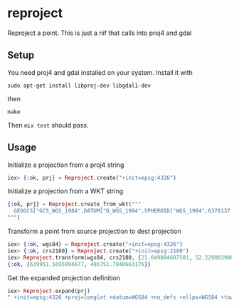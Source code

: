 # reproject
Reproject a point. This is just a nif that calls into proj4 and gdal

## Setup
You need proj4 and gdal installed on your system. Install it with
```
sudo apt-get install libproj-dev libgdal1-dev
```
then
```
make
```

Then `mix test` should pass.

## Usage
Initialize a projection from a proj4 string
```elixir
iex> {:ok, prj} = Reproject.create("+init=epsg:4326")
```

Initialize a projection from a WKT string
```elixir
{:ok, prj} = Reproject.create_from_wkt("""
  GEOGCS["GCS_WGS_1984",DATUM["D_WGS_1984",SPHEROID["WGS_1984",6378137.0,298.257223563]],PRIMEM["Greenwich",0.0],UNIT["Degree",0.0174532925199433],AUTHORITY["EPSG",4326]]
""")
```

Transform a point from source projection to dest projection
```elixir
iex> {:ok, wgs84} = Reproject.create("+init=epsg:4326")
iex> {:ok, crs2180} = Reproject.create("+init=epsg:2180")
iex> Reproject.transform(wgs84, crs2180, {21.049804687501, 52.22900390625})
{:ok, {639951.5695094677, 486751.7840663176}}
```

Get the expanded projection definition
```elixir
iex> Reproject.expand(prj)
" +init=epsg:4326 +proj=longlat +datum=WGS84 +no_defs +ellps=WGS84 +towgs84=0,0,0"
```
